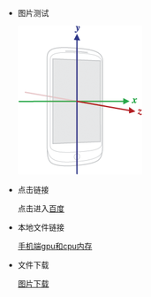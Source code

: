 * 图片测试 

    ![test](/image/test.png)

* 点击链接

    点击进入[百度](https://www.baidu.com)

* 本地文件链接

    [手机端gpu和cpu内存](手机端gpu和cpu内存.md)
* 文件下载

    <a href="/image/test.png" target="_blank">图片下载</a>